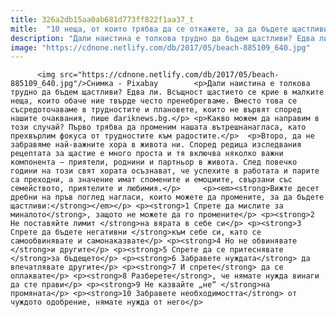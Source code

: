 ```yaml
---
title: 326a2db15aa0ab681d773ff822f1aa37_t
mitle:  "10 неща, от които трябва да се откажете, за да бъдете щастливи"
description: "Дали наистина е толкова трудно да бъдем щастливи? Едва ли. Всъщност щастието се крие в малките неща, които обаче ние твърде често пренебрегваме. Вместо това се съсредоточаваме в трудностите и плановете, които не вървят според нашите очаквания, пише dariknews.bg. Какво можем да направим в този случай? Първо трябва да променим нашата вътрешнанагласа, като прехвърлим фокуса …"
image: "https://cdnone.netlify.com/db/2017/05/beach-885109_640.jpg"
---
```


          <img src="https://cdnone.netlify.com/db/2017/05/beach-885109_640.jpg"/>Снимка - Pixabay        <p>Дали наистина е толкова трудно да бъдем щастливи? Едва ли. Всъщност щастието се крие в малките неща, които обаче ние твърде често пренебрегваме. Вместо това се съсредоточаваме в трудностите и плановете, които не вървят според нашите очаквания, пише dariknews.bg.</p> <p>Какво можем да направим в този случай? Първо трябва да променим нашата вътрешнанагласа, като прехвърлим фокуса от трудностите към радостите.</p>  <p>Второ, да не забравяме най-важните хора в живота ни. Според редица изследвания рецептата за щастие е много проста и тя включва няколко важни компонента – приятели, роднини и партньор в живота. След повечко години на този свят хората осъзнават, че успехите в работата и парите са преходни, а значение имат спомените и емоциите, свързани със семейството, приятелите и любимия.</p>     <p><em><strong>Вижте десет дребни на пръв поглед нагласи, които можете да промените, за да бъдете щастливи:</strong></em></p> <p><strong>1 Спрете да мислите за миналото</strong>, защото не можете да го промените</p> <p><strong>2 Не поставяйте лимит </strong>на вярата в себе си</p> <p><strong>3 Спрете да бъдете негативни </strong>към себе си, като се самообвинявате и самонаказвате</p> <p><strong>4 Но не обвинявате </strong>и другите</p> <p><strong>5 Спрете да се притеснявате </strong>за бъдещето</p> <p><strong>6 Забравете нуждата</strong> да впечатлявате другите</p> <p><strong>7 И спрете</strong> да се оплаквате</p> <p><strong>8 Разберете</strong>, че нямате нужда винаги да сте прави</p> <p><strong>9 Не казвайте „не“ </strong>на промяната</p> <p><strong>10 Забравете необходимостта</strong> от чуждото одобрение, нямате нужда от него</p>        